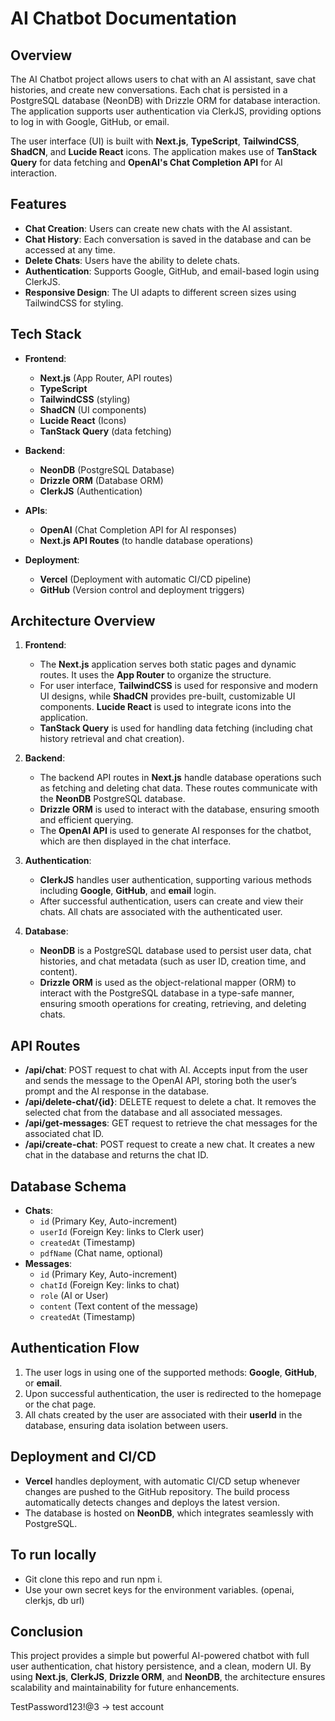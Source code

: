 # AI Chatbot Documentation

## Overview

The AI Chatbot project allows users to chat with an AI assistant, save chat histories, and create new conversations. Each chat is persisted in a PostgreSQL database (NeonDB) with Drizzle ORM for database interaction. The application supports user authentication via ClerkJS, providing options to log in with Google, GitHub, or email.

The user interface (UI) is built with **Next.js**, **TypeScript**, **TailwindCSS**, **ShadCN**, and **Lucide React** icons. The application makes use of **TanStack Query** for data fetching and **OpenAI's Chat Completion API** for AI interaction.

## Features

- **Chat Creation**: Users can create new chats with the AI assistant.
- **Chat History**: Each conversation is saved in the database and can be accessed at any time.
- **Delete Chats**: Users have the ability to delete chats.
- **Authentication**: Supports Google, GitHub, and email-based login using ClerkJS.
- **Responsive Design**: The UI adapts to different screen sizes using TailwindCSS for styling.

## Tech Stack

- **Frontend**:

  - **Next.js** (App Router, API routes)
  - **TypeScript**
  - **TailwindCSS** (styling)
  - **ShadCN** (UI components)
  - **Lucide React** (Icons)
  - **TanStack Query** (data fetching)

- **Backend**:

  - **NeonDB** (PostgreSQL Database)
  - **Drizzle ORM** (Database ORM)
  - **ClerkJS** (Authentication)

- **APIs**:

  - **OpenAI** (Chat Completion API for AI responses)
  - **Next.js API Routes** (to handle database operations)

- **Deployment**:
  - **Vercel** (Deployment with automatic CI/CD pipeline)
  - **GitHub** (Version control and deployment triggers)

## Architecture Overview

1. **Frontend**:

   - The **Next.js** application serves both static pages and dynamic routes. It uses the **App Router** to organize the structure.
   - For user interface, **TailwindCSS** is used for responsive and modern UI designs, while **ShadCN** provides pre-built, customizable UI components. **Lucide React** is used to integrate icons into the application.
   - **TanStack Query** is used for handling data fetching (including chat history retrieval and chat creation).

2. **Backend**:

   - The backend API routes in **Next.js** handle database operations such as fetching and deleting chat data. These routes communicate with the **NeonDB** PostgreSQL database.
   - **Drizzle ORM** is used to interact with the database, ensuring smooth and efficient querying.
   - The **OpenAI API** is used to generate AI responses for the chatbot, which are then displayed in the chat interface.

3. **Authentication**:

   - **ClerkJS** handles user authentication, supporting various methods including **Google**, **GitHub**, and **email** login.
   - After successful authentication, users can create and view their chats. All chats are associated with the authenticated user.

4. **Database**:
   - **NeonDB** is a PostgreSQL database used to persist user data, chat histories, and chat metadata (such as user ID, creation time, and content).
   - **Drizzle ORM** is used as the object-relational mapper (ORM) to interact with the PostgreSQL database in a type-safe manner, ensuring smooth operations for creating, retrieving, and deleting chats.

## API Routes

- **/api/chat**: POST request to chat with AI. Accepts input from the user and sends the message to the OpenAI API, storing both the user’s prompt and the AI response in the database.
- **/api/delete-chat/{id}**: DELETE request to delete a chat. It removes the selected chat from the database and all associated messages.
- **/api/get-messages**: GET request to retrieve the chat messages for the associated chat ID.
- **/api/create-chat**: POST request to create a new chat. It creates a new chat in the database and returns the chat ID.

## Database Schema

- **Chats**:
  - `id` (Primary Key, Auto-increment)
  - `userId` (Foreign Key: links to Clerk user)
  - `createdAt` (Timestamp)
  - `pdfName` (Chat name, optional)
- **Messages**:
  - `id` (Primary Key, Auto-increment)
  - `chatId` (Foreign Key: links to chat)
  - `role` (AI or User)
  - `content` (Text content of the message)
  - `createdAt` (Timestamp)

## Authentication Flow

1. The user logs in using one of the supported methods: **Google**, **GitHub**, or **email**.
2. Upon successful authentication, the user is redirected to the homepage or the chat page.
3. All chats created by the user are associated with their **userId** in the database, ensuring data isolation between users.

## Deployment and CI/CD

- **Vercel** handles deployment, with automatic CI/CD setup whenever changes are pushed to the GitHub repository. The build process automatically detects changes and deploys the latest version.
- The database is hosted on **NeonDB**, which integrates seamlessly with PostgreSQL.

## To run locally
- Git clone this repo and run npm i.
- Use your own secret keys for the environment variables. (openai, clerkjs, db url)

## Conclusion

This project provides a simple but powerful AI-powered chatbot with full user authentication, chat history persistence, and a clean, modern UI. By using **Next.js**, **ClerkJS**, **Drizzle ORM**, and **NeonDB**, the architecture ensures scalability and maintainability for future enhancements.

TestPassword123!@3 -> test account
